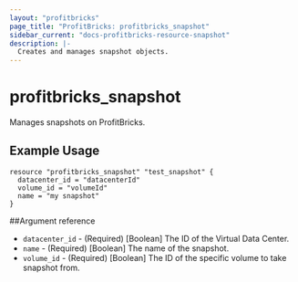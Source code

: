 ```yaml
---
layout: "profitbricks"
page_title: "ProfitBricks: profitbricks_snapshot"
sidebar_current: "docs-profitbricks-resource-snapshot"
description: |-
  Creates and manages snapshot objects.
---
```


# profitbricks\_snapshot

Manages snapshots on ProfitBricks.

## Example Usage

```hcl
resource "profitbricks_snapshot" "test_snapshot" {
  datacenter_id = "datacenterId"
  volume_id = "volumeId"
  name = "my snapshot"
}
```

##Argument reference

* `datacenter_id` - (Required) [Boolean] The ID of the Virtual Data Center.
* `name` - (Required) [Boolean] The name of the snapshot.
* `volume_id` - (Required) [Boolean] The ID of the specific volume to take snapshot from.
